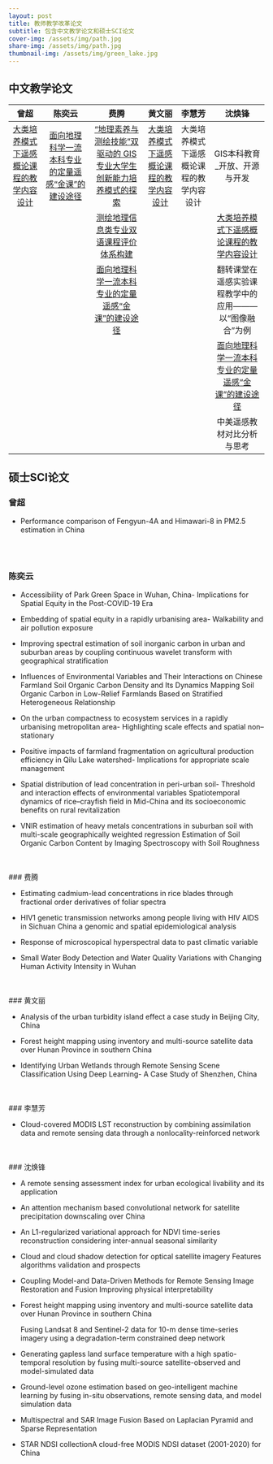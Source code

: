 ```yaml
---
layout: post
title: 教师教学改革论文
subtitle: 包含中文教学论文和硕士SCI论文
cover-img: /assets/img/path.jpg
share-img: /assets/img/path.jpg
thumbnail-img: /assets/img/green_lake.jpg
---
```



## 中文教学论文

<p></p>

|                   曾超                   |                       陈奕云                       |                             费腾                             |                  黄文丽                  |                  李慧芳                  |                        沈焕锋                         |
| :--------------------------------------: | :------------------------------------------------: | :----------------------------------------------------------: | :--------------------------------------: | :--------------------------------------: | :---------------------------------------------------: |
| [大类培养模式下遥感概论课程的教学内容设计][dalei] | [面向地理科学一流本科专业的定量遥感“金课”的建设途径][mianxiang] | [“地理素养与测绘技能”双驱动的 GIS 专业大学生创新能力培养模式的探索][suyang] | [大类培养模式下遥感概论课程的教学内容设计][dalei] | 大类培养模式下遥感概论课程的教学内容设计 |             GIS本科教育_开放、开源与开发              |
|                                          |                                                    |            [测绘地理信息类专业双语课程评价体系构建][cehui]            |                                          |                                          |       [大类培养模式下遥感概论课程的教学内容设计][dalei]        |
|                                          |                                                    |      [面向地理科学一流本科专业的定量遥感“金课”的建设途径][mianxiang]      |                                          |                                          | 翻转课堂在遥感实验课程教学中的应用———以“图像融合”为例 |
|                                          |                                                    |                                                              |                                          |                                          |  [面向地理科学一流本科专业的定量遥感“金课”的建设途径][mianxiang]   |
|                                          |                                                    |                                                              |                                          |                                          |              中美遥感教材对比分析与思考               |

[mianxiang]: ..\assets\kecheng\paper\费腾\面向地理科学一流本科专业的定量遥感“金课”的建设途径.pdf
[cehui]: ..\assets\kecheng\paper\费腾\测绘地理信息类专业双语课程评价体系构建.pdf
[suyang]:..\assets\kecheng\paper\费腾\“地理素养与测绘技能”双驱动的GIS专业大学生创新能力培养模式的探索.pdf

[dalei]:..\assets\kecheng\paper\曾超\大类培养模式下遥感概论课程的教学内容设计.pdf
## 硕士SCI论文  
<p></p>



### 曾超

- Performance  comparison of Fengyun-4A and Himawari-8 in PM2.5 estimation in China







<br>
<br>

### 陈奕云	

- Accessibility of Park Green Space in Wuhan, China- Implications for Spatial Equity in the Post-COVID-19 Era

   

- Embedding of spatial equity in a rapidly urbanising area- Walkability and air pollution exposure

   

- Improving spectral estimation of soil inorganic carbon in urban and suburban areas by coupling continuous wavelet transform with geographical stratification

  

- Influences of Environmental Variables and Their Interactions on Chinese Farmland Soil Organic Carbon Density and Its Dynamics Mapping Soil Organic Carbon in Low-Relief Farmlands Based on Stratified Heterogeneous Relationship

   

- On the urban compactness to ecosystem services in a rapidly urbanising metropolitan area- Highlighting scale effects and spatial non–stationary

  

- Positive impacts of farmland fragmentation on agricultural production efficiency in Qilu Lake watershed- Implications for appropriate scale management

  

- Spatial distribution of lead concentration in peri-urban soil- Threshold and interaction effects of environmental variables
   Spatiotemporal dynamics of rice–crayfish field in Mid-China and its socioeconomic benefits on rural revitalization

   

- VNIR estimation of heavy metals concentrations in suburban soil with multi-scale geographically weighted regression
   Estimation of Soil Organic Carbon Content by Imaging Spectroscopy with Soil Roughness








<br>
<br>
### 费腾	

- Estimating cadmium-lead concentrations in rice blades through fractional order derivatives of foliar spectra

   

- HIV1 genetic transmission networks among people living with HIV AIDS in Sichuan China a genomic and spatial epidemiological analysis

   

- Response of microscopical hyperspectral data to past climatic variable

  

- Small Water Body Detection and Water Quality Variations with Changing Human Activity Intensity in Wuhan








<br>
<br>
### 黄文丽	

- Analysis of the urban turbidity island effect a case study in Beijing City, China

  

- Forest height mapping using inventory and multi-source satellite data over Hunan Province in southern China

  

- Identifying Urban Wetlands through Remote Sensing Scene Classification Using Deep Learning- A Case Study of Shenzhen, China







<br>
<br>
### 李慧芳	

- Cloud-covered MODIS LST reconstruction by combining assimilation data and remote sensing data through a nonlocality-reinforced network






<br>
<br>
### 沈焕锋

- A remote sensing assessment index for urban ecological livability and its application

  

- An attention mechanism based convolutional network for satellite precipitation downscaling over China

  

- An L1-regularized variational approach for NDVI time-series reconstruction considering inter-annual seasonal similarity

  

- Cloud and cloud shadow detection for optical satellite imagery  Features algorithms  validation and prospects

  

- Coupling Model-and Data-Driven Methods for Remote Sensing Image Restoration and Fusion Improving physical interpretability

  

- Forest height mapping using inventory and multi-source satellite data over Hunan Province in southern China

   

   Fusing Landsat 8 and Sentinel-2 data for 10-m dense time-series imagery using a degradation-term constrained deep network

   

- Generating gapless land surface temperature with a high spatio-temporal resolution by fusing multi-source satellite-observed and model-simulated data

  

- Ground-level ozone estimation based on geo-intelligent machine learning by fusing in-situ observations, remote sensing data, and model simulation data

  

- Multispectral and SAR Image Fusion Based on Laplacian Pyramid and Sparse Representation

  

- STAR NDSI collectionA cloud-free MODIS NDSI dataset (2001-2020) for China